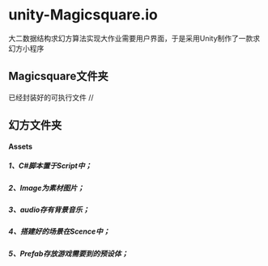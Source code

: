 # unity-Magicsquare.io
大二数据结构求幻方算法实现大作业需要用户界面，于是采用Unity制作了一款求幻方小程序
## Magicsquare文件夹
已经封装好的可执行文件
//
## 幻方文件夹
#### Assets
##### 1、C#脚本置于Script中；
##### 2、Image为素材图片；
##### 3、audio存有背景音乐；
##### 4、搭建好的场景在Scence中；
##### 5、Prefab存放游戏需要到的预设体；
